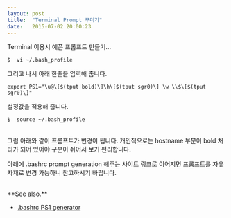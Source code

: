 ```yaml
---
layout: post
title:  "Terminal Prompt 꾸미기"
date:   2015-07-02 20:00:23
---
```



Terminal 이용시 예픈 프롬프트 만들기...

```
$  vi ~/.bash_profile
```

그리고 나서 아래 한줄을 입력해 줍니다.

```
export PS1="\u@\[$(tput bold)\]\h\[$(tput sgr0)\] \w \\$\[$(tput sgr0)\]"
```

설정값을 적용해 줍니다.

```
$  source ~/.bash_profile
```


<br>
그럼 아래와 같이 프롬프트가 변경이 됩니다. 개인적으로는 hostname 부분이 bold 처리가 되어 있어야 구분이 쉬어서 보기 편리합니다.

아래에 .bashrc prompt generation 해주는 사이트 링크로 이어지면 프롬프트를 자유자재로 변경 가능하니 참고하시기 바랍니다.

<br>
**See also.**

- [.bashrc PS1 generator](http://bashrcgenerator.com/)
